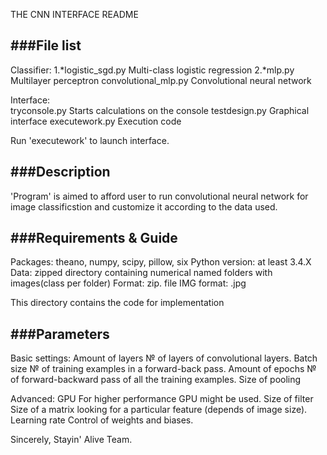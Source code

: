 THE CNN INTERFACE README


###File list
--------------------------------------------------------------------------------------------------------------------------
Classifier:
1.*logistic_sgd.py		Multi-class logistic regression
2.*mlp.py			Multilayer perceptron
convolutional_mlp.py	Convolutional neural network

Interface:		
tryconsole.py		Starts calculations on the console
testdesign.py		Graphical interface
executework.py		Execution code

Run 'executework' to launch interface.



###Description
--------------------------------------------------------------------------------------------------------------------------
'Program' is aimed to afford user to run convolutional neural network for image 
classificstion and customize it according to the data used. 



###Requirements & Guide
--------------------------------------------------------------------------------------------------------------------------
Packages: theano, numpy, scipy, pillow, six
Python version: at least 3.4.X
Data: zipped directory containing numerical named folders with images(class per folder)
Format: zip. file
IMG format: .jpg


This directory contains the code for implementation



###Parameters
-------------------------------------------------------------------------------------------------------------------------
Basic settings:
Amount of layers	№ of layers of convolutional layers.
Batch size		№ of training examples in a forward-back pass.
Amount of epochs	№ of forward-backward pass of all the training examples.
Size of pooling		

Advanced:
GPU			For higher performance GPU might be used.
Size of filter		Size of a matrix looking for a particular feature (depends of image size).
Learning rate		Control of weights and biases.


Sincerely,
Stayin' Alive Team.
